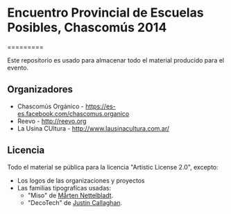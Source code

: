 # Encuentro Provincial de Escuelas Posibles, Chascomús 2014
=========

Este repositorio es usado para almacenar todo el material producido para el evento.


## Organizadores

* Chascomús Orgánico - https://es-es.facebook.com/chascomus.organico
* Reevo - http://reevo.org
* La Usina CUltura - http://www.lausinacultura.com.ar/
  
## Licencia

Todo el material se pública para la licencia "Artistic License 2.0", excepto:
	
* Los logos de las organizaciones y proyectos
* Las familias tipografícas usadas:
	* "Miso" de [Mårten Nettelbladt](http://martennettelbladt.se).
	* "DecoTech" de [Justin Callaghan](http://mickeyavenue.com/).